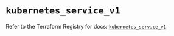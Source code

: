# `kubernetes_service_v1`

Refer to the Terraform Registry for docs: [`kubernetes_service_v1`](https://registry.terraform.io/providers/hashicorp/kubernetes/2.26.0/docs/resources/service_v1).
